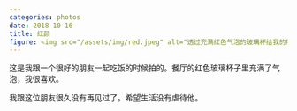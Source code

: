 ```yaml
---
categories: photos
date: 2018-10-16
title: 红颜
figure: <img src="/assets/img/red.jpeg" alt="透过充满红色气泡的玻璃杯给我的朋友拍照。">
---
```

这是我跟一个很好的朋友一起吃饭的时候拍的。餐厅的红色玻璃杯子里充满了气泡，我很喜欢。

我跟这位朋友很久没有再见过了。希望生活没有虐待他。